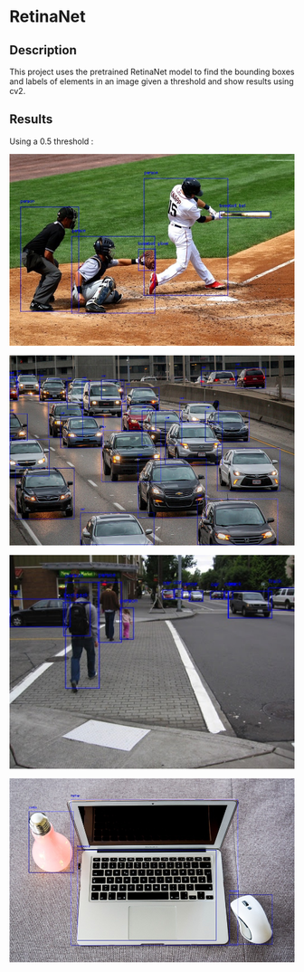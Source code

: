 # RetinaNet
## Description
This project uses the pretrained RetinaNet model to find the bounding boxes and labels of elements in an image given a threshold and show results using cv2.

## Results
Using a 0.5 threshold :

![output image](sample_output/lazyprogrammer/baseball_out.jpg)

![output image](sample_output/lazyprogrammer/cars_out.jpg)

![output image](sample_output/lazyprogrammer/crosswalk_out.jpg)

![output image](sample_output/lazyprogrammer/laptop_out.jpg)